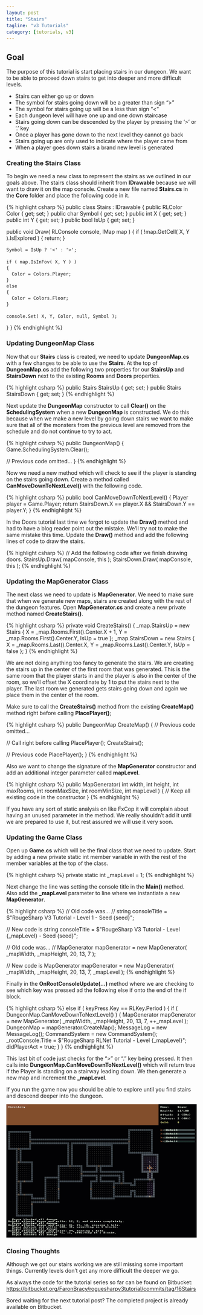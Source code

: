 ```yaml
---
layout: post
title: "Stairs"
tagline: "v3 Tutorials"
category: [tutorials, v3]
---
```

## Goal

The purpose of this tutorial is start placing stairs in our dungeon. We want to be able to proceed down stairs to get into deeper and more difficult levels.

* Stairs can either go up or down
* The symbol for stairs going down will be a greater than sign “>”
* The symbol for stairs going up will be a less than sign “<“
* Each dungeon level will have one up and one down staircase
* Stairs going down can be descended by the player by pressing the ‘>’ or ‘.’ key
* Once a player has gone down to the next level they cannot go back
* Stairs going up are only used to indicate where the player came from
* When a player goes down stairs a brand new level is generated

### Creating the Stairs Class

To begin we need a new class to represent the stairs as we outlined in our goals above. The stairs class should inherit from **IDrawable** because we will want to draw it on the map console. Create a new file named **Stairs.cs** in the **Core** folder and place the following code in it.

{% highlight csharp %}
public class Stairs : IDrawable
{
  public RLColor Color
  {
    get; set;
  }
  public char Symbol
  {
    get; set;
  }
  public int X
  {
    get; set;
  }
  public int Y
  {
    get; set;
  }
  public bool IsUp
  {
    get; set;
  }

  public void Draw( RLConsole console, IMap map )
  {
    if ( !map.GetCell( X, Y ).IsExplored )
    {
      return;
    }

    Symbol = IsUp ? '<' : '>';

    if ( map.IsInFov( X, Y ) )
    {
      Color = Colors.Player;
    }
    else
    {
      Color = Colors.Floor;
    }

    console.Set( X, Y, Color, null, Symbol );
  }
}
{% endhighlight %}

### Updating DungeonMap Class

Now that our **Stairs** class is created, we need to update **DungeonMap.cs** with a few changes to be able to use the **Stairs**. At the top of **DungeonMap.cs** add the following two properties for our **StairsUp** and **StairsDown** next to the existing **Rooms** and **Doors** properties.

{% highlight csharp %}
public Stairs StairsUp { get; set; }
public Stairs StairsDown { get; set; }
{% endhighlight %}

Next update the **DungeonMap** constructor to call **Clear()** on the **SchedulingSystem** when a new **DungeonMap** is constructed. We do this because when we make a new level by going down stairs we want to make sure that all of the monsters from the previous level are removed from the schedule and do not continue to try to act.

{% highlight csharp %}
public DungeonMap()
{
  Game.SchedulingSystem.Clear();

  // Previous code omitted...
}
{% endhighlight %}

Now we need a new method which will check to see if the player is standing on the stairs going down. Create a method called **CanMoveDownToNextLevel()** with the following code.

{% highlight csharp %}
public bool CanMoveDownToNextLevel()
{
  Player player = Game.Player;
  return StairsDown.X == player.X && StairsDown.Y == player.Y;
}
{% endhighlight %}

In the Doors tutorial last time we forgot to update the **Draw()** method and had to have a blog reader point out the mistake. We’ll try not to make the same mistake this time. Update the **Draw()** method and add the following lines of code to draw the stairs.

{% highlight csharp %}
// Add the following code after we finish drawing doors.
StairsUp.Draw( mapConsole, this );
StairsDown.Draw( mapConsole, this );
{% endhighlight %}

### Updating the MapGenerator Class

The next class we need to update is **MapGenerator**. We need to make sure that when we generate new maps, stairs are created along with the rest of the dungeon features. Open **MapGenerator.cs** and create a new private method named **CreateStairs()**.

{% highlight csharp %}
private void CreateStairs()
{
  _map.StairsUp = new Stairs
  {
    X = _map.Rooms.First().Center.X + 1,
    Y = _map.Rooms.First().Center.Y,
    IsUp = true
  };
  _map.StairsDown = new Stairs
  {
    X = _map.Rooms.Last().Center.X,
    Y = _map.Rooms.Last().Center.Y,
    IsUp = false
  };
}
{% endhighlight %}

We are not doing anything too fancy to generate the stairs. We are creating the stairs up in the center of the first room that was generated. This is the same room that the player starts in and the player is also in the center of the room, so we’ll offset the X coordinate by 1 to put the stairs next to the player. The last room we generated gets stairs going down and again we place them in the center of the room.

Make sure to call the **CreateStairs()** method from the existing **CreateMap()** method right before calling **PlacePlayer()**;

{% highlight csharp %}
public DungeonMap CreateMap()
{
  // Previous code omitted...

  // Call right before calling PlacePlayer();
  CreateStairs();

  // Previous code
  PlacePlayer();
}
{% endhighlight %}

Also we want to change the signature of the **MapGenerator** constructor and add an additional integer parameter called **mapLevel**.

{% highlight csharp %}
public MapGenerator( int width, int height, int maxRooms, int roomMaxSize, int roomMinSize, int mapLevel )
{
  // Keep all existing code in the constructor
}
{% endhighlight %}

If you have any sort of static analysis on like FxCop it will complain about having an unused parameter in the method. We really shouldn’t add it until we are prepared to use it, but rest assured we will use it very soon.

### Updating the Game Class

Open up **Game.cs** which will be the final class that we need to update. Start by adding a new private static int member variable in with the rest of the member variables at the top of the class.

{% highlight csharp %}
private static int _mapLevel = 1;
{% endhighlight %}

Next change the line was setting the console title in the **Main()** method. Also add the **_mapLevel** parameter to line where we instantiate a new **MapGenerator**.

{% highlight csharp %}
// Old code was...
// string consoleTitle = $"RougeSharp V3 Tutorial - Level 1 - Seed {seed}";

// New code is
string consoleTitle = $"RougeSharp V3 Tutorial - Level {_mapLevel} - Seed {seed}";

// Old code was...
// MapGenerator mapGenerator = new MapGenerator( _mapWidth, _mapHeight, 20, 13, 7 );

// New code is
MapGenerator mapGenerator = new MapGenerator( _mapWidth, _mapHeight, 20, 13, 7, _mapLevel );
{% endhighlight %}

Finally in the **OnRootConsoleUpdate(…)** method where we are checking to see which key was pressed ad the following else if onto the end of the if block.

{% highlight csharp %}
else if ( keyPress.Key == RLKey.Period )
{
  if ( DungeonMap.CanMoveDownToNextLevel() )
  {
    MapGenerator mapGenerator = new MapGenerator( _mapWidth, _mapHeight, 20, 13, 7, ++_mapLevel );
    DungeonMap = mapGenerator.CreateMap();
    MessageLog = new MessageLog();
    CommandSystem = new CommandSystem();
    _rootConsole.Title = $"RougeSharp RLNet Tutorial - Level {_mapLevel}";
    didPlayerAct = true;
  }
}
{% endhighlight %}

This last bit of code just checks for the “>” or “.” key being pressed. It then calls into **DungeonMap.CanMoveDownToNextLevel()** which will return true if the Player is standing on a stairway leading down. We then generate a new map and increment the **_mapLevel**.

If you run the game now you should be able to explore until you find stairs and descend deeper into the dungeon.

![alt text](/img/stairs.gif "Animation demonstraiting going down stairs in-game")

### Closing Thoughts

Although we got our stairs working we are still missing some important things. Currently levels don’t get any more difficult the deeper we go.

As always the code for the tutorial series so far can be found on Bitbucket:
https://bitbucket.org/FaronBracy/roguesharpv3tutorial/commits/tag/16Stairs

Bored waiting for the next tutorial post? The completed project is already available on Bitbucket.
